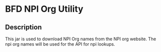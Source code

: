 BFD NPI Org Utility
=======================================

## Description

This jar is used to download NPI Org names from the NPI org website.  The npi org names will be used for the API for npi lookups.
